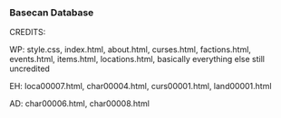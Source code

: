 ### Basecan Database

CREDITS:



WP: style.css, index.html, about.html, curses.html, factions.html, events.html, items.html, locations.html, basically everything else still uncredited

EH: loca00007.html, char00004.html, curs00001.html, land00001.html

AD: char00006.html, char00008.html
